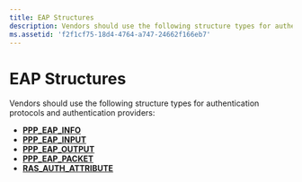 ```yaml
---
title: EAP Structures
description: Vendors should use the following structure types for authentication protocols and authentication providers.
ms.assetid: 'f2f1cf75-18d4-4764-a747-24662f166eb7'
---
```


# EAP Structures

Vendors should use the following structure types for authentication protocols and authentication providers:

-   [**PPP\_EAP\_INFO**](ppp-eap-info.md)
-   [**PPP\_EAP\_INPUT**](ppp-eap-input.md)
-   [**PPP\_EAP\_OUTPUT**](ppp-eap-output.md)
-   [**PPP\_EAP\_PACKET**](ppp-eap-packet.md)
-   [**RAS\_AUTH\_ATTRIBUTE**](ras-auth-attribute.md)

 

 





